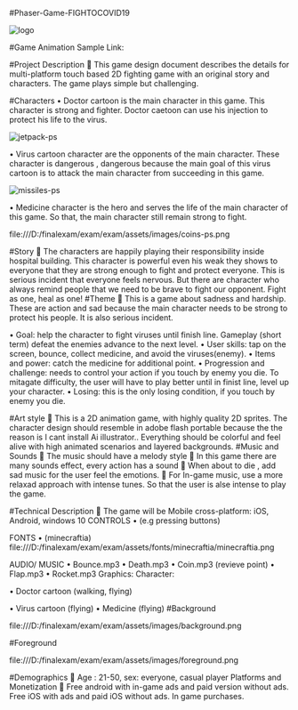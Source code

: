 
#Phaser-Game-FIGHTOCOVID19   

![logo](https://user-images.githubusercontent.com/73123638/96476893-6a0bf780-1268-11eb-8018-fe5ba871e0f0.png)
      
#Game Animation Sample Link:











#Project Description
	This game design document describes the details for multi-platform touch based 2D fighting game with an original story and characters. The game plays simple but challenging.


#Characters
•	Doctor cartoon is the main character in this game. This character is strong and fighter. Doctor caetoon can use his injection to protect his life to the virus.

![jetpack-ps](https://user-images.githubusercontent.com/73123638/96477267-dedf3180-1268-11eb-800f-f2ec3c0081e5.png)

 
•	Virus cartoon character are the opponents of the main character.  These character is dangerous , dangerous because the main goal of this virus cartoon is to attack the main character from succeeding in this game.

![missiles-ps](https://user-images.githubusercontent.com/73123638/96477727-6dec4980-1269-11eb-8469-91c5d5fe74c9.png)


 
•	Medicine character is the hero and serves the life of the main character of this game. So that, the main character still remain strong to fight.

file:///D:/finalexam/exam/exam/assets/images/coins-ps.png
 
#Story
	The characters are happily playing their responsibility inside hospital building. This character is powerful even his weak they shows to everyone that they are strong enough to fight and protect everyone. This is serious incident that everyone feels nervous. But there are character who always remind people that we need to be brave to fight our opponent. Fight as one, heal as one!
#Theme
	This is a game about sadness and hardship. These are action and sad because the main character needs to be strong to protect his people. It is also serious incident.

•	Goal: help the character to fight viruses until finish line. Gameplay (short term) defeat the enemies advance to the next level.
•	User skills: tap on the screen, bounce, collect medicine, and avoid the viruses(enemy).
•	Items and power: catch the medicine for additional point.
•	Progression and challenge: needs to control your action if you touch by enemy you die. To mitagate difficulty, the user will have to play better until in finist line, level up your character.
•	Losing: this is the only losing condition, if you touch by enemy you die.

#Art style
	This is a 2D animation game, with highly quality 2D sprites. The character  design should resemble in adobe flash portable because the the reason is I cant install Ai illustrator.. Everything should be colorful and feel alive with high animated scenarios and layered backgrounds.
#Music and Sounds
	The music should have a melody style
	In this game there are many sounds effect, every action has a sound
	When about to die , add sad music for the user feel the emotions.
	For In-game music, use a more relaxad approach with intense tunes. So that the user is alse intense to play the game.

#Technical Description
	The game will be Mobile cross-platform: iOS, Android, windows 10
CONTROLS
•	(e.g pressing buttons)

FONTS
•	(minecraftia)
file:///D:/finalexam/exam/exam/assets/fonts/minecraftia/minecraftia.png

AUDIO/ MUSIC
•	Bounce.mp3
•	Death.mp3
•	Coin.mp3 (revieve point)
•	Flap.mp3
•	Rocket.mp3
Graphics:
Character:

•	Doctor cartoon
(walking, flying)

•	Virus cartoon
(flying)
•	Medicine
(flying)
#Background

file:///D:/finalexam/exam/exam/assets/images/background.png
 
#Foreground

file:///D:/finalexam/exam/exam/assets/images/foreground.png
 

#Demographics
	Age : 21-50, sex: everyone, casual player
Platforms and Monetization
	Free android with in-game ads and paid version without ads. Free iOS with ads and paid iOS without ads. In game purchases.




